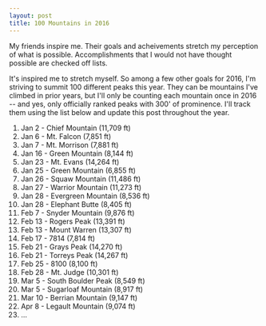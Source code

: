 ```yaml
---
layout: post
title: 100 Mountains in 2016
---
```


My friends inspire me. Their goals and acheivements stretch my perception of what is possible. Accomplishments that I would not have thought possible are checked off lists.

It's inspired me to stretch myself. So among a few other goals for 2016, I'm striving to summit 100 different peaks this year. They can be mountains I've climbed in prior years, but I'll only be counting each mountain once in 2016 -- and yes, only officially ranked peaks with 300' of prominence. I'll track them using the list below and update this post throughout the year.

1. Jan 2 - Chief Mountain (11,709 ft)
2. Jan 6 - Mt. Falcon (7,851 ft)
3. Jan 7 - Mt. Morrison (7,881 ft)
4. Jan 16 - Green Mountain (8,144 ft)
5. Jan 23 - Mt. Evans (14,264 ft)
6. Jan 25 - Green Mountain (6,855 ft)
7. Jan 26 - Squaw Mountain (11,486 ft)
8. Jan 27 - Warrior Mountain (11,273 ft)
9. Jan 28 - Evergreen Mountain (8,536 ft)
10. Jan 28 - Elephant Butte (8,405 ft)
11. Feb 7 - Snyder Mountain (9,876 ft)
12. Feb 13 - Rogers Peak (13,391 ft)
13. Feb 13 - Mount Warren (13,307 ft)
14. Feb 17 - 7814 (7,814 ft)
15. Feb 21 - Grays Peak (14,270 ft)
16. Feb 21 - Torreys Peak (14,267 ft)
17. Feb 25 - 8100 (8,100 ft)
18. Feb 28 - Mt. Judge (10,301 ft)
19. Mar 5 - South Boulder Peak (8,549 ft)
20. Mar 5 - Sugarloaf Mountain (8,917 ft)
21. Mar 10 - Berrian Mountain (9,147 ft)
22. Apr 8 - Legault Mountain (9,074 ft)
23. ...
